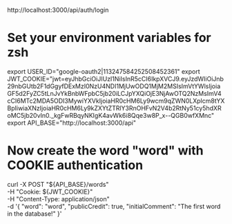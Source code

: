 http://localhost:3000/api/auth/login

# Set your environment variables for zsh
export USER_ID="google-oauth2|113247584252508452361"
export JWT_COOKIE="jwt=eyJhbGciOiJIUzI1NiIsInR5cCI6IkpXVCJ9.eyJzdWIiOiJnb29nbGUtb2F1dGgyfDExMzI0NzU4NDI1MjUwODQ1MjM2MSIsImVtYWlsIjoiaGF5d2FyZC5tLnJvYkBnbWFpbC5jb20iLCJpYXQiOjE3NjAwOTQ2NzMsImV4cCI6MTc2MDA5ODI3MywiYXVkIjoiaHR0cHM6Ly9wcm9qZWN0LXplcm8tYXBpIiwiaXNzIjoiaHR0cHM6Ly9kZXYtZTRlY3RnOHFvN2V4b2RtNy51cy5hdXRoMC5jb20vIn0._kgFwRBqyNKIgK4avWk6i8Qqe3w8P_x--QGB0wfXMnc"
export API_BASE="http://localhost:3000/api"

# Now create the word "word" with COOKIE authentication
curl -X POST "${API_BASE}/words" \
  -H "Cookie: ${JWT_COOKIE}" \
  -H "Content-Type: application/json" \
  -d '{
    "word": "word",
    "publicCredit": true,
    "initialComment": "The first word in the database!"
  }'